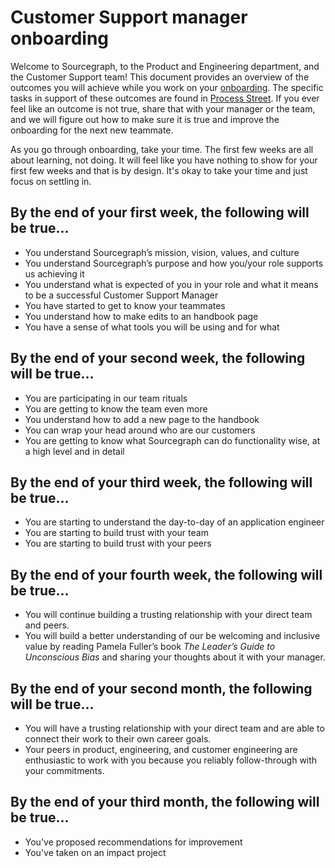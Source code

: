 # Customer Support manager onboarding

Welcome to Sourcegraph, to the Product and Engineering department, and the Customer Support team! This document provides an overview of the outcomes you will achieve while you work on your [onboarding](index.md). The specific tasks in support of these outcomes are found in [Process Street](https://app.process.st/reports). If you ever feel like an outcome is not true, share that with your manager or the team, and we will figure out how to make sure it is true and improve the onboarding for the next new teammate.

As you go through onboarding, take your time. The first few weeks are all about learning, not doing. It will feel like you have nothing to show for your first few weeks and that is by design. It's okay to take your time and just focus on settling in.

## By the end of your first week, the following will be true...

- You understand Sourcegraph’s mission, vision, values, and culture
- You understand Sourcegraph’s purpose and how you/your role supports us achieving it
- You understand what is expected of you in your role and what it means to be a successful Customer Support Manager
- You have started to get to know your teammates
- You understand how to make edits to an handbook page
- You have a sense of what tools you will be using and for what

## By the end of your second week, the following will be true...

- You are participating in our team rituals
- You are getting to know the team even more
- You understand how to add a new page to the handbook
- You can wrap your head around who are our customers
- You are getting to know what Sourcegraph can do functionality wise, at a high level and in detail

## By the end of your third week, the following will be true...

- You are starting to understand the day-to-day of an application engineer
- You are starting to build trust with your team
- You are starting to build trust with your peers

## By the end of your fourth week, the following will be true...

- You will continue building a trusting relationship with your direct team and peers.
- You will build a better understanding of our be welcoming and inclusive value by reading Pamela Fuller’s book _The Leader’s Guide to Unconscious Bias_ and sharing your thoughts about it with your manager.

## By the end of your second month, the following will be true...

- You will have a trusting relationship with your direct team and are able to connect their work to their own career goals.
- Your peers in product, engineering, and customer engineering are enthusiastic to work with you because you reliably follow-through with your commitments.

## By the end of your third month, the following will be true…

- You've proposed recommendations for improvement
- You've taken on an impact project
